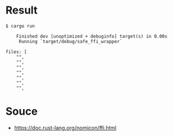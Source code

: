 # Result

```
$ cargo run

    Finished dev [unoptimized + debuginfo] target(s) in 0.00s
     Running `target/debug/safe_ffi_wrapper`

files: [
    "",
    "",
    "",
    "",
    "",
    "",
    "",

```

# Souce

- https://doc.rust-lang.org/nomicon/ffi.html
